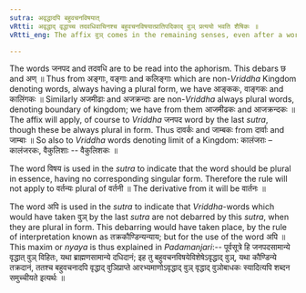 ```yaml
---
sutra: अवृद्धादपि बहुवचनविषयात्
vRtti: अवृद्धाद् वृद्धाच्च तदवधिवाचिनश्च बहुवचनविषयात्प्रातिपदिकाद् वुञ् प्रत्ययो भवति शैषिकः ॥
vRtti_eng: The affix वुञ् comes in the remaining senses, even after a word which is not a _Vriddha_, and which is always plural, when it denotes an inhabited country or a limit of such country, as well as after such _Vriddha_ words.

---
```

The words जनपद and तदवधि are to be read into the aphorism. This debars छ and अण् ॥ Thus from अङ्गाः, वङ्गाः and कलिङ्गाः which are non-_Vriddha_ Kingdom denoting words, always having a plural form, we have आङ्ककः, वाङ्गकः and कालिंगकः ॥ Similarly अजमीढाः and अजक्रन्दाः are non-_Vriddha_ always plural words, denoting boundary of kingdom; we have from them आजमीढकः and आजक्रन्दकः ॥ The affix will apply, of course to _Vriddha_ जनपद word by the last _sutra_, though these be always plural in form. Thus दावर्कः and जाम्बकः from दार्वाः and जाम्बाः ॥ So also to _Vriddha_ words denoting limit of a Kingdom: कालंजराः – कालंजरकः, वैकुलिशाः -- वैकुलिशकः ॥

The word विषय is used in the _sutra_ to indicate that the word should be plural in essence, having no corresponding singular form. Therefore the rule will not apply to वर्तन्यः plural of वर्तनी ॥ The derivative from it will be वार्तनः ॥

The word अपि is used in the _sutra_ to indicate that _Vriddha_-words which would have taken वुञ् by the last _sutra_ are not debarred by this _sutra_, when they are plural in form. This debarring would have taken place, by the rule of interpretation known as तक्रकौण्डिन्यन्याय; but for the use of the word अपि ॥ This maxim or _nyaya_ is thus explained in _Padamanjari_:-- पूर्वसूत्रे हि जनपदसामान्ये वृद्धात् वुञ् विहितः, यथा ब्राह्मणसामान्ये दधिदानं; इह तु बहुवचनविषयेविशेषेऽवृद्धाद् वुञ्, यथा कौण्डिन्ये तक्रदानं, ततश्च बहुवचनादपि वृद्धाद् वुञिप्राप्ते आरभ्यमाणोऽवृद्धाद् वुञ् वृद्धाद् वुञोबाधकः स्यादित्यपि शब्दन समुच्चीयते इत्यर्थः ॥